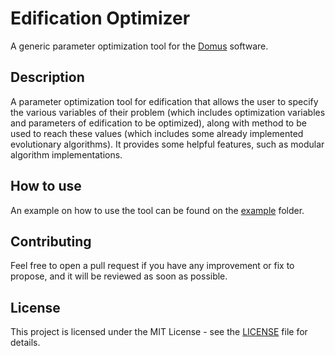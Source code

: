 # Edification Optimizer

A generic parameter optimization tool for the [Domus](http://domus.pucpr.br/) software.

## Description

A parameter optimization tool for edification that allows the user to specify the various variables of their problem (which includes optimization variables and parameters of edification to be optimized), along with method to be used to reach these values (which includes some already implemented evolutionary algorithms). It provides some helpful features, such as modular algorithm implementations.

## How to use

An example on how to use the tool can be found on the [example](example) folder.

## Contributing

Feel free to open a pull request if you have any improvement or fix to propose, and it will be reviewed as soon as possible.

## License

This project is licensed under the MIT License - see the [LICENSE](LICENSE) file for details.